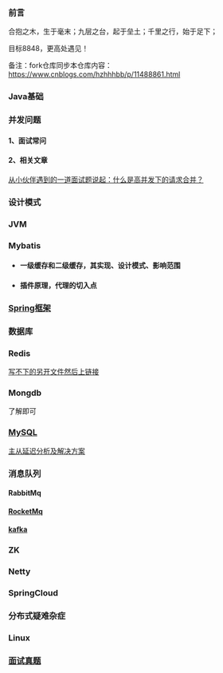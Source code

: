 ### 前言
合抱之木，生于毫末；九层之台，起于垒土；千里之行，始于足下；

目标8848，更高处遇见！

备注：fork仓库同步本仓库内容：https://www.cnblogs.com/hzhhhbb/p/11488861.html

### Java基础

### 并发问题
#### 1、面试常问
#### 2、相关文章
[从小伙伴遇到的一道面试题说起：什么是高并发下的请求合并？](https://mp.weixin.qq.com/s/odUr0vmYuDHCm1j9DVtTYA)

### 设计模式

### JVM

### Mybatis
- #### 一级缓存和二级缓存，其实现、设计模式、影响范围
- #### 插件原理，代理的切入点

### [Spring框架](Spring.md)


### 数据库

### Redis
[写不下的另开文件然后上链接](redis.md)

### Mongdb
了解即可

### [MySQL](mysql.md)
[主从延迟分析及解决方案](http://note.youdao.com/noteshare?id=dc806740920ebca771dbe6a57bda8820&sub=8A11E924EB2245EF94E08D24EFF7466B)

### 消息队列
#### RabbitMq
#### [RocketMq](rocketMq.md)
#### [kafka](kafka.md)
### ZK

### Netty

### SpringCloud

### 分布式疑难杂症

### Linux

### [面试真题](面试真题.md)


